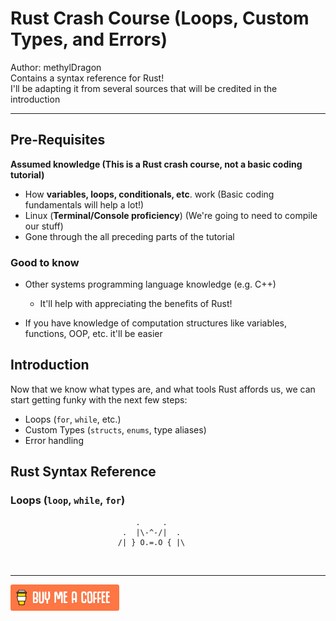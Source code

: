 # Rust Crash Course (Loops, Custom Types, and Errors)

Author: methylDragon  
Contains a syntax reference for Rust!  
I'll be adapting it from several sources that will be credited in the introduction

------

## Pre-Requisites

**Assumed knowledge (This is a Rust crash course, not a basic coding tutorial)**

- How **variables, loops, conditionals, etc**. work (Basic coding fundamentals will help a lot!)
- Linux (**Terminal/Console proficiency**) (We're going to need to compile our stuff)
- Gone through the all preceding parts of the tutorial

### Good to know

- Other systems programming language knowledge (e.g. C++)
  - It'll help with appreciating the benefits of Rust!

- If you have knowledge of computation structures like variables, functions, OOP, etc. it'll be easier



## Introduction

Now that we know what types are, and what tools Rust affords us, we can start getting funky with the next few steps:

- Loops (`for`, `while`, etc.)
- Custom Types (`structs`, `enums`, type aliases)
- Error handling



## Rust Syntax Reference

### Loops (`loop`, `while`, `for`)






```
                            .     .
                         .  |\-^-/|  .    
                        /| } O.=.O { |\
```

​    

------

 [![Yeah! Buy the DRAGON a COFFEE!](../_assets/COFFEE%20BUTTON%20%E3%83%BE(%C2%B0%E2%88%87%C2%B0%5E).png)](https://www.buymeacoffee.com/methylDragon)

